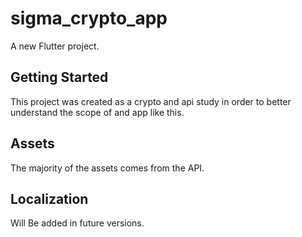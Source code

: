 # sigma_crypto_app

A new Flutter project.

## Getting Started

This project was created as a crypto and api study in order to better understand the scope of and app like this.

## Assets

The majority of the assets comes from the API.

## Localization

Will Be added in future versions.
